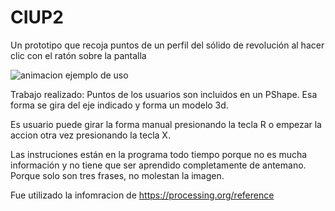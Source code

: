 # CIUP2
Un prototipo que recoja puntos de un perfil del sólido de revolución al hacer clic con el ratón sobre la pantalla

![animacion](https://user-images.githubusercontent.com/44921828/154871284-ad039ab3-c938-4690-b4f9-d43d745d9567.gif)
ejemplo de uso

Trabajo realizado:
Puntos de los usuarios son incluidos en un PShape.
Esa forma se gira del eje indicado y forma un modelo 3d.

Es usuario puede girar la forma manual presionando la tecla R o empezar la accion otra vez presionando la tecla X.

Las instruciones están en la programa todo tiempo porque no es mucha información y no tiene que ser aprendido completamente de antemano.
Porque solo son tres frases, no molestan la imagen.

Fue utilizado la infomracion de https://processing.org/reference
